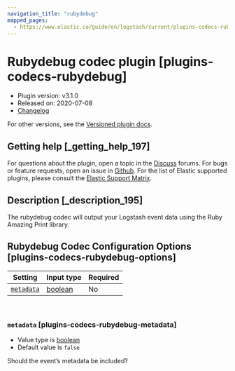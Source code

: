```yaml
---
navigation_title: "rubydebug"
mapped_pages:
  - https://www.elastic.co/guide/en/logstash/current/plugins-codecs-rubydebug.html
---
```


# Rubydebug codec plugin [plugins-codecs-rubydebug]


* Plugin version: v3.1.0
* Released on: 2020-07-08
* [Changelog](https://github.com/logstash-plugins/logstash-codec-rubydebug/blob/v3.1.0/CHANGELOG.md)

For other versions, see the [Versioned plugin docs](https://www.elastic.co/guide/en/logstash-versioned-plugins/current/codec-rubydebug-index.md).

## Getting help [_getting_help_197]

For questions about the plugin, open a topic in the [Discuss](http://discuss.elastic.co) forums. For bugs or feature requests, open an issue in [Github](https://github.com/logstash-plugins/logstash-codec-rubydebug). For the list of Elastic supported plugins, please consult the [Elastic Support Matrix](https://www.elastic.co/support/matrix#logstash_plugins).


## Description [_description_195]

The rubydebug codec will output your Logstash event data using the Ruby Amazing Print library.


## Rubydebug Codec Configuration Options [plugins-codecs-rubydebug-options]

| Setting | Input type | Required |
| --- | --- | --- |
| [`metadata`](plugins-codecs-rubydebug.md#plugins-codecs-rubydebug-metadata) | [boolean](introduction.md#boolean) | No |

 

### `metadata` [plugins-codecs-rubydebug-metadata]

* Value type is [boolean](introduction.md#boolean)
* Default value is `false`

Should the event’s metadata be included?



